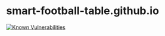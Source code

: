 # smart-football-table.github.io

[![Known Vulnerabilities](https://snyk.io/test/github/smart-football-table/smart-football-table.github.io/badge.svg?targetFile=Gemfile.lock)](https://snyk.io/test/github/smart-football-table/smart-football-table.github.io?targetFile=Gemfile.lock)
